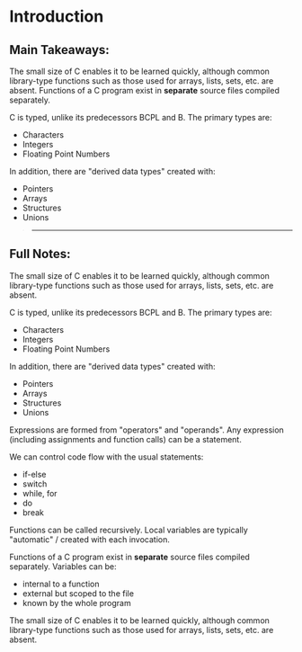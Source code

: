 # Introduction


## Main Takeaways:
The small size of C enables it to be learned quickly, although common library-type functions such as those used for arrays, lists, sets, etc. are absent. Functions of a C program exist in **separate** source files compiled separately.

C is typed, unlike its predecessors BCPL and B. The primary types are:
  * Characters
  * Integers
  * Floating Point Numbers

In addition, there are "derived data types" created with:
  * Pointers
  * Arrays
  * Structures
  * Unions
  

> ---

## Full Notes:
The small size of C enables it to be learned quickly, although common library-type functions such as those used for arrays, lists, sets, etc. are absent.

C is typed, unlike its predecessors BCPL and B. The primary types are:
  * Characters
  * Integers
  * Floating Point Numbers

In addition, there are "derived data types" created with:
  * Pointers
  * Arrays
  * Structures
  * Unions
  

Expressions are formed from "operators" and "operands". Any expression (including assignments and function calls) can be a statement.

We can control code flow with the usual statements: 
  * if-else
  * switch
  * while, for
  * do
  * break

Functions can be called recursively. Local variables are typically "automatic" / created with each invocation.

Functions of a C program exist in **separate** source files compiled separately. Variables can be:
  * internal to a function
  * external but scoped to the file
  * known by the whole program

The small size of C enables it to be learned quickly, although common library-type functions such as those used for arrays, lists, sets, etc. are absent.







